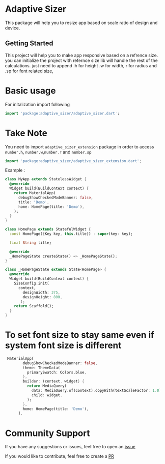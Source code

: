 # Adaptive Sizer

This package will help you to resize app based on scale ratio of design and device.

## Getting Started

This project will help you to make app responsive based on a refrence size. you can initialize the project with  refernce size lib will handle the rest of the calculations. just need to append .h for height .w for width,.r for radius and  .sp for font related size,

#  Basic usage

For initalization import following

```dart
import 'package:adaptive_sizer/adaptive_sizer.dart';
```

# Take Note

You need to import `adaptive_sizer_extension` package in order to access `number.h`, `number.w`,`number.r` and `number.sp`

```dart
import 'package:adaptive_sizer/adaptive_sizer_extension.dart';
```
Example :

```dart
class MyApp extends StatelessWidget {
  @override
  Widget build(BuildContext context) {
    return MaterialApp(
      debugShowCheckedModeBanner: false,
      title: 'Demo',
      home: HomePage(title: 'Demo'),
    );
  }
}

class HomePage extends StatefulWidget {
  const HomePage({Key key, this.title}) : super(key: key);

  final String title;

  @override
  _HomePageState createState() => _HomePageState();
}

class _HomePageState extends State<HomePage> {
  @override
  Widget build(BuildContext context) {
    SizeConfig.init(
      context,
        designWidth: 375,
        designHeight: 800,
       );
    return Scaffold();
  }
}
```
#  To set font size to stay same even if system font size is different

```dart
 MaterialApp(
        debugShowCheckedModeBanner: false,
        theme: ThemeData(
          primarySwatch: Colors.blue,
        ),
        builder: (context, widget) {
          return MediaQuery(
            data: MediaQuery.of(context).copyWith(textScaleFactor: 1.0),
            child: widget,
          );
        },
        home: HomePage(title: 'Demo'),
      ),
```

# Community Support

If you have any suggestions or issues, feel free to open an [issue](https://github.com/BobanBaby/adaptive_sizer/issues)

If you would like to contribute, feel free to create a [PR](https://github.com/BobanBaby/adaptive_sizer/pulls)